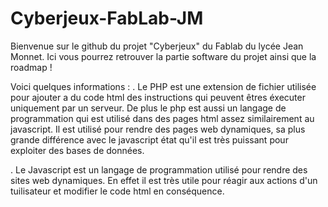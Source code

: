 # Cyberjeux-FabLab-JM
Bienvenue sur le github du projet "Cyberjeux" du Fablab du lycée Jean Monnet. Ici vous pourrez retrouver la partie software du projet ainsi que la roadmap !


Voici quelques informations : 
. Le PHP est une extension de fichier utilisée pour ajouter a du code html des instructions qui peuvent êtres éxecuter uniquement par un serveur. De plus le php est aussi un langage de programmation qui est utilisé dans des pages html assez similairement au javascript. Il est utilisé pour rendre des pages web dynamiques, sa plus grande différence avec le javascript état qu'il est très puissant pour exploiter des bases de données.

. Le Javascript est un langage de programmation utilisé pour rendre des sites web dynamiques. En effet il est très utile pour réagir aux actions d'un tuilisateur et modifier le code html en conséquence.
